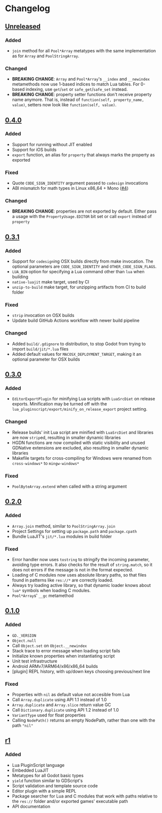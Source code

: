 # Changelog
## [Unreleased](https://github.com/gilzoide/godot-lua-pluginscript/compare/0.4.0...HEAD)

### Added

- `join` method for all `Pool*Array` metatypes with the same implementation as
  for `Array` and `PoolStringArray`.

### Changed

- **BREAKING CHANGE**: `Array` and `Pool*Array`'s `__index` and `__newindex`
  metamethods now use 1-based indices to match Lua tables.
  For 0-based indexing, use `get`/`set` or `safe_get`/`safe_set` instead.
- **BREAKING CHANGE**: property setter functions don't receive property name
  anymore. That is, instead of `function(self, property_name, value)`, setters
  now look like `function(self, value)`.


## [0.4.0](https://github.com/gilzoide/godot-lua-pluginscript/releases/tag/0.4.0)
### Added

- Support for running without JIT enabled
- Support for iOS builds
- `export` function, an alias for `property` that always marks the property as
  exported

### Fixed

- Quote `CODE_SIGN_IDENTITY` argument passed to `codesign` invocations
- ABI mismatch for math types in Linux x86_64 + Mono ([#4](https://github.com/gilzoide/godot-lua-pluginscript/issues/4#issuecomment-985423759))

### Changed

- **BREAKING CHANGE**: properties are not exported by default. Either pass
  a usage with the `PropertyUsage.EDITOR` bit set or call `export` instead of
  `property`


## [0.3.1](https://github.com/gilzoide/godot-lua-pluginscript/releases/tag/0.3.1)
### Added

- Support for `codesign`ing OSX builds directly from make invocation.
  The optional parameters are `CODE_SIGN_IDENTITY` and `OTHER_CODE_SIGN_FLAGS`.
- `LUA_BIN` option for specifying a Lua command other than `lua` when building
- `native-luajit` make target, used by CI
- `unzip-to-build` make target, for unzipping artifacts from CI to build folder

### Fixed

- `strip` invocation on OSX builds
- Update build GitHub Actions workflow with newer build pipeline

### Changed

- Added `build/.gdignore` to distribution, to stop Godot from trying to import
  `build/jit/*.lua` files
- Added default values for `MACOSX_DEPLOYMENT_TARGET`, making it an optional
  parameter for OSX builds


## [0.3.0](https://github.com/gilzoide/godot-lua-pluginscript/releases/tag/0.3.0)
### Added

- `EditorExportPlugin` for minifying Lua scripts with `LuaSrcDiet` on
  release exports. Minification may be turned off with the
  `lua_pluginscript/export/minify_on_release_export` project setting.

### Changed

- Release builds' init Lua script are minified with `LuaSrcDiet` and libraries
  are now `strip`ed, resulting in smaller dynamic libraries
- HGDN functions are now compiled with static visibility and unused GDNative
  extensions are excluded, also resulting in smaller dynamic libraries
- Makefile targets for cross-compiling for Windows were renamed from
  `cross-windows*` to `mingw-windows*`

### Fixed

- `PoolByteArray.extend` when called with a string argument


## [0.2.0](https://github.com/gilzoide/godot-lua-pluginscript/releases/tag/0.2.0)
### Added

- `Array.join` method, similar to `PoolStringArray.join`
- Project Settings for setting up `package.path` and `package.cpath`
- Bundle LuaJIT's `jit/*.lua` modules in build folder

### Fixed

- Error handler now uses `tostring` to stringify the incoming parameter,
  avoiding type errors. It also checks for the result of `string.match`, so it
  does not errors if the message is not in the format expected.
- Loading of C modules now uses absolute library paths, so that files found in
  patterns like `res://*` are correctly loaded.
- Always try loading active library, so that dynamic loader knows about `lua*`
  symbols when loading C modules.
- `Pool*Array`s' `__gc` metamethod


## [0.1.0](https://github.com/gilzoide/godot-lua-pluginscript/releases/tag/0.1.0)
### Added

- `GD._VERSION`
- `Object.null`
- Call `Object.set` on `Object.__newindex`
- Stack trace to error message when loading script fails
- Initialize known properties when instantiating script
- Unit test infrastructure
- Android ARMv7/ARM64/x86/x86_64 builds
- [plugin] REPL history, with up/down keys choosing previous/next line

### Fixed

- Properties with `nil` as default value not accesible from Lua
- Call `Array.duplicate` using API 1.1 instead of 1.0
- `Array.duplicate` and `Array.slice` return value GC
- Call `Dictionary.duplicate` using API 1.2 instead of 1.0
- `VariantType` used for float properties
- Calling `NodePath()` returns an empty NodePath, rather than one with the path `"nil"`


## [r1](https://github.com/gilzoide/godot-lua-pluginscript/releases/tag/r1)
### Added

- Lua PluginScript language
- Embedded LuaJIT
- Metatypes for all Godot basic types
- `yield` function similar to GDScript's
- Script validation and template source code
- Editor plugin with a simple REPL
- Package searcher for Lua and C modules that work with paths relative to
  the `res://` folder and/or exported games' executable path
- API documentation
